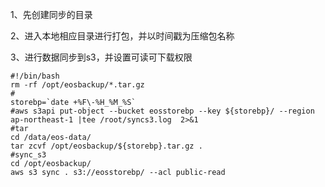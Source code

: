 1、先创建同步的目录

2、进入本地相应目录进行打包，并以时间戳为压缩包名称

3、进行数据同步到s3，并设置可读可下载权限

    #!/bin/bash
    rm -rf /opt/eosbackup/*.tar.gz
    #
    storebp=`date +%F\-%H_%M_%S`
    #aws s3api put-object --bucket eosstorebp --key ${storebp}/ --region ap-northeast-1 |tee /root/syncs3.log  2>&1
    #tar
    cd /data/eos-data/
    tar zcvf /opt/eosbackup/${storebp}.tar.gz .
    #sync_s3
    cd /opt/eosbackup/
    aws s3 sync . s3://eosstorebp/ --acl public-read